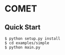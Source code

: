 # COMET

## Quick Start

    $ python setup.py install
    $ cd examples/simple
    $ python main.py
